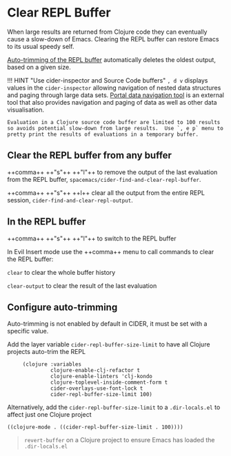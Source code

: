 # Clear REPL Buffer

When large results are returned from Clojure code they can eventually cause a slow-down of Emacs. Clearing the REPL buffer can restore Emacs to its usual speedy self.

[Auto-trimming of the REPL buffer](https://docs.cider.mx/cider/repl/configuration.html#auto-trimming-the-repl-buffer) automatically deletes the oldest output, based on a given size.

!!! HINT "Use cider-inspector and Source Code buffers"
    `, d v` displays values in the `cider-inspector` allowing navigation of nested data structures and paging through large data sets. [Portal data navigation tool](http://practical.li/clojure/clojure-cli/data-browsers/portal.html) is an external tool that also provides navigation and paging of data as well as other data visualisation.

    Evaluation in a Clojure source code buffer are limited to 100 results so avoids potential slow-down from large results.  Use `, e p` menu to pretty print the results of evaluations in a temporary buffer.


## Clear the REPL buffer from any buffer

++comma++ ++"s"++ ++"l"++ to remove the output of the last evaluation from the REPL buffer, `spacemacs/cider-find-and-clear-repl-buffer`.

++comma++ ++"s"++ ++l++ clear all the output from the entire REPL session, `cider-find-and-clear-repl-output`.


## In the REPL buffer

++comma++ ++"s"++ ++"l"++ to switch to the REPL buffer

In Evil Insert mode use the ++comma++ menu to call commands to clear the REPL buffer:

`clear` to clear the whole buffer history

`clear-output` to clear the result of the last evaluation


## Configure auto-trimming

Auto-trimming is not enabled by default in CIDER, it must be set with a specific value.

Add the layer variable `cider-repl-buffer-size-limit` to have all Clojure projects auto-trim the REPL

```
     (clojure :variables
              clojure-enable-clj-refactor t
              clojure-enable-linters 'clj-kondo
              clojure-toplevel-inside-comment-form t
              cider-overlays-use-font-lock t
              cider-repl-buffer-size-limit 100)
```

Alternatively, add the `cider-repl-buffer-size-limit` to a `.dir-locals.el` to affect just one Clojure project

```elisp
((clojure-mode . ((cider-repl-buffer-size-limit . 100))))
```

> `revert-buffer` on a Clojure project to ensure Emacs has loaded the `.dir-locals.el`
